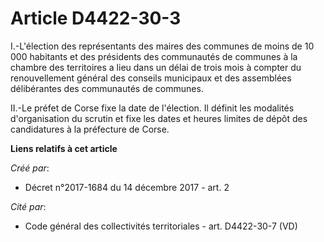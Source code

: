 # Article D4422-30-3

I.-L'élection des représentants des maires des communes de moins de 10 000 habitants et des présidents des communautés de
communes à la chambre des territoires a lieu dans un délai de trois mois à compter du renouvellement général des conseils
municipaux et des assemblées délibérantes des communautés de communes.

II.-Le préfet de Corse fixe la date de l'élection. Il définit les modalités d'organisation du scrutin et fixe les dates et
heures limites de dépôt des candidatures à la préfecture de Corse.

**Liens relatifs à cet article**

_Créé par_:

  - Décret n°2017-1684 du 14 décembre 2017 - art. 2

_Cité par_:

  - Code général des collectivités territoriales - art. D4422-30-7 (VD)
